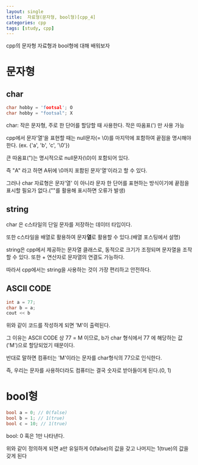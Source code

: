```yaml
---
layout: single
title:  자료형(문자형, bool형)[cpp_4]
categories: cpp
tags: [study, cpp]
---
```

cpp의 문자형 자료형과 bool형에 대해 배워보자


# 문자형

## char

```cpp
char hobby = 'footsal'; O
char hobby = "footsal"; X 
```

char: 작은 문자형,
주로 한 단어를 할당할 때 사용한다. 작은 따옴표(') 만 사용 가능

cpp에서 문자'열'을 표현할 때는 null문자(= \0)를 마지막에 포함하여 끝점을 명시해야 한다. (ex. {'a', 'b', 'c', '\0'}) 

큰 따옴표(")는 명시적으로 null문자(\0)이 포함되어 있다.

즉 "A" 라고 하면 A뒤에 \0까지 포함된 문자'열'이라고 할 수 있다.

그러나 char 자료형은 문자'열' 이 아니라 문자 한 단어를 표현하는 방식이기에 끝점을 표시할 필요가 없다.(""를 활용해 표시하면 오류가 발생)

## string

char 은 c스타일의 단일 문자를 저장하는 데이터 타입이다.

또한 c스타일을 배열로 활용하여 문자**열**로 활용할 수 있다.(배열 포스팅에서 설명)

string은 cpp에서 제공하는 문자열 클래스로, 동적으로 크기가 조정되며 문자열을 조작할 수 있다. 또한 + 연산자로 문자열의 연결도 가능하다.

따라서 cpp에서는 string을 사용하는 것이 가장 편리하고 안전하다.

## ASCII CODE

```cpp
int a = 77;
char b = a;
cout << b
```


위와 같이 코드를 작성하게 되면 'M'이 출력된다.

그 이유는 ASCII CODE 상 77 = M 이므로, b가 char 형식에서 77 에 해당하는 값('M')으로 할당되었기 때문이다.

반대로 말하면 컴퓨터는 'M'이라는 문자를 char형식의 77으로 인식한다.

즉, 우리는 문자를 사용하더라도 컴퓨터는 결국 숫자로 받아들이게 된다.(0, 1)

# bool형

```cpp
bool a = 0; // 0(false)
bool b = 1; // 1(true)
bool c = 10; // 1(true)
```

bool: 0 혹은 1만 나타낸다.

위와 같이 정의하게 되면 a만 유일하게 0(false)의 값을 갖고 나머지는 1(true)의 값을 갖게 된다